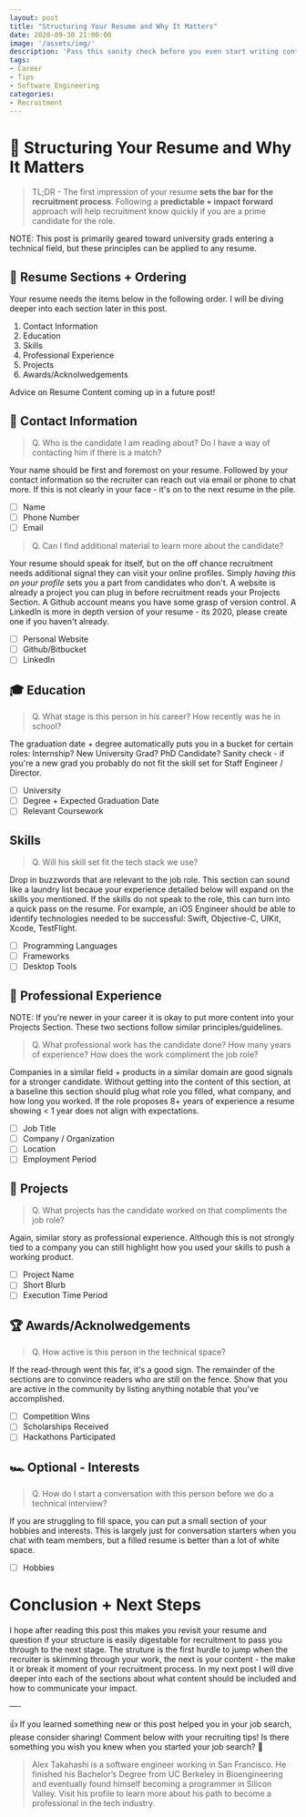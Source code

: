 ```yaml
---
layout: post
title: "Structuring Your Resume and Why It Matters"
date: 2020-09-30 21:00:00
image: '/assets/img/'
description: 'Pass this sanity check before you even start writing content for your resume'
tags:
- Career
- Tips
- Software Engineering
categories:
- Recruitment
---
```


# 📝 Structuring Your Resume and Why It Matters

> TL;DR - The first impression of your resume **sets the bar for the recruitment process**.  Following a **predictable + impact forward** approach will help recruitment know quickly if you are a prime candidate for the role.

NOTE: This post is primarily geared toward university grads entering a technical field, but these principles can be applied to any resume.

## 🤔 Resume Sections + Ordering

Your resume needs the items below in the following order.  I will be diving deeper into each section later in this post. 

1. Contact Information
2. Education
3. Skills
4. Professional Experience
5. Projects
6. Awards/Acknolwedgements

Advice on Resume Content coming up in a future post!

## 📱 Contact Information

> Q. Who is the candidate I am reading about?  Do I have a way of contacting him if there is a match?

Your name should be first and foremost on your resume.  Followed by your contact information so the recruiter can reach out via email or phone to chat more.  If this is not clearly in your face - it's on to the next resume in the pile.

* [ ] Name
* [ ] Phone Number
* [ ] Email

> Q. Can I find additional material to learn more about the candidate?

Your resume should speak for itself, but on the off chance recruitment needs additional signal they can visit your online profiles.  Simply *having this on your profile* sets you a part from candidates who don't.  A website is already a project you can plug in before recruitment reads your Projects Section.  A Github account means you have some grasp of version control.  A LinkedIn is more in depth version of your resume - its 2020, please create one if you haven't already.

* [ ] Personal Website
* [ ] Github/Bitbucket
* [ ] LinkedIn

## 🎓 Education

> Q. What stage is this person in his career?  How recently was he in school?

The graduation date + degree automatically puts you in a bucket for certain roles: Internship? New University Grad? PhD Candidate?  Sanity check - if you're a new grad you probably do not fit the skill set for Staff Engineer / Director.

* [ ] University
* [ ] Degree + Expected Graduation Date
* [ ] Relevant Coursework

## Skills

> Q. Will his skill set fit the tech stack we use?

Drop in buzzwords that are relevant to the job role.  This section can sound like a laundry list becaue your experience detailed below will expand on the skills you mentioned.  If the skills do not speak to the role, this can turn into a quick pass on the resume.  For example, an iOS Engineer should be able to identify technologies needed to be successful: Swift, Objective-C, UIKit, Xcode, TestFlight.

* [ ] Programming Languages
* [ ] Frameworks
* [ ] Desktop Tools

## 💼 Professional Experience

NOTE: If you're newer in your career it is okay to put more content into your Projects Section.  These two sections follow similar principles/guidelines.

> Q. What professional work has the candidate done?  How many years of experience? How does the work compliment the job role?

Companies in a similar field + products in a similar domain are good signals for a stronger candidate.  Without getting into the content of this section, at a baseline this section should plug what role you filled, what company, and how long you worked.  If the role proposes 8+ years of experience a resume showing < 1 year does not align with expectations.

* [ ] Job Title
* [ ] Company / Organization
* [ ] Location
* [ ] Employment Period

## 🧪 Projects

> Q. What projects has the candidate worked on that compliments the job role?

Again, similar story as professional experience.  Although this is not strongly tied to a company you can still highlight how you used your skills to push a working product.

* [ ] Project Name
* [ ] Short Blurb
* [ ] Execution Time Period

## 🏆 Awards/Acknolwedgements

> Q. How active is this person in the technical space?

If the read-through went this far, it's a good sign.  The remainder of the sections are to convince readers who are still on the fence.  Show that you are active in the community by listing anything notable that you've accomplished.

* [ ] Competition Wins
* [ ] Scholarships Received
* [ ] Hackathons Participated

## 🏎 Optional - Interests

> Q. How do I start a conversation with this person before we do a technical interview?

If you are struggling to fill space, you can put a small section of your hobbies and interests.  This is largely just for conversation starters when you chat with team members, but a filled resume is better than a lot of white space.

* [ ] Hobbies

# Conclusion + Next Steps

I hope after reading this post this makes you revisit your resume and question if your structure is easily digestable for recruitment to pass you through to the next stage.  The struture is the first hurdle to jump when the recruiter is skimming through your work, the next is your content - the make it or break it moment of your recruitment process.  In my next post I will dive deeper into each of the sections about what content should be included and how to communicate your impact.

—-

👍 If you learned something new or this post helped you in your job search, please consider sharing! Comment below with your recruiting tips! Is there something you wish you knew when you started your job search? 🤔

> Alex Takahashi is a software engineer working in San Francisco. He finished his Bachelor’s Degree from UC Berkeley in Bioengineering and eventually found himself becoming a programmer in Silicon Valley.  Visit his profile to learn more about his path to become a professional in the tech industry.
